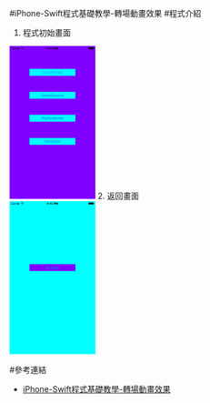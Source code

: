 #iPhone-Swift程式基礎教學-轉場動畫效果
#程式介紹
1. 程式初始畫面<br/>
<img src="https://github.com/tabhuang/ViewTransition/blob/master/1.png" alt="GitHub" title="GitHub,Social Coding" width="30%" height="30%" />
2. 返回畫面<br/>
<img src="https://github.com/tabhuang/ViewTransition/blob/master/2.png" alt="GitHub" title="GitHub,Social Coding" width="30%" height="30%" />

#參考連結
- [iPhone-Swift程式基礎教學-轉場動畫效果][1]

[1]: https://youtu.be/sFmu9yGPr4E
